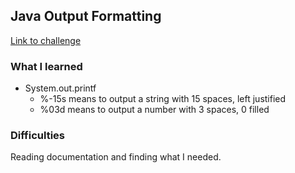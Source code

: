 ## Java Output Formatting

[Link to challenge](https://www.hackerrank.com/challenges/java-output-formatting)

### What I learned
- System.out.printf
    - %-15s means to output a string with 15 spaces, left justified
    - %03d means to output a number with 3 spaces, 0 filled

### Difficulties
Reading documentation and finding what I needed.

